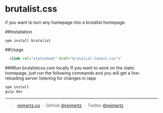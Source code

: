 brutalist.css
=========

if you want to turn any homepage into a brutalist homepage.

##Installation

```
npm install brutalist
```

##Usage
```html
  <link rel="stylesheet" href="brutalist.latest.css">`

```

###Run brutalistcss.com locally
If you want to work on the static homepage, just run the following commands
and you will get a live-reloading server listening for changes in /app

```bash
npm install
gulp dev
```

---
> [reimertz.co](http://reimertz.co) &nbsp;&middot;&nbsp;
> GitHub [@reimertz](https://github.com/reimertz) &nbsp;&middot;&nbsp;
> Twitter [@reimertz](https://twitter.com/reimertz)
